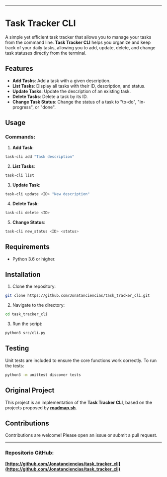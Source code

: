 
---

# Task Tracker CLI

A simple yet efficient task tracker that allows you to manage your tasks from the command line. **Task Tracker CLI** helps you organize and keep track of your daily tasks, allowing you to add, update, delete, and change task statuses directly from the terminal.

## Features

- **Add Tasks**: Add a task with a given description.
- **List Tasks**: Display all tasks with their ID, description, and status.
- **Update Tasks**: Update the description of an existing task.
- **Delete Tasks**: Delete a task by its ID.
- **Change Task Status**: Change the status of a task to "to-do", "in-progress", or "done".

## Usage

### Commands:

1. **Add Task**:

```bash
task-cli add "Task description"  

```

2. **List Tasks**:

```bash
task-cli list
```

3. **Update Task**:

```bash
task-cli update <ID> "New description"

```

4. **Delete Task**:

```bash
task-cli delete <ID>
```

5. **Change Status**:

```bash
task-cli new_status <ID> <status>
```
## Requirements

- Python 3.6 or higher.

## Installation

1. Clone the repository:

```bash
git clone https://github.com/Jonatanciencias/task_tracker_cli.git
```

2. Navigate to the directory:

```bash
cd task_tracker_cli
```

3. Run the script:

```bash
python3 src/cli.py
```

## Testing

Unit tests are included to ensure the core functions work correctly. To run the tests:

```bash
python3 -m unittest discover tests
```
## Original Project

This project is an implementation of the **Task Tracker CLI**, based on the projects proposed by **[roadmap.sh](https://roadmap.sh/projects/task-tracker)**.

## Contributions

Contributions are welcome! Please open an issue or submit a pull request.

---

### Repositorio GitHub:

**[https://github.com/Jonatanciencias/task_tracker_cli](https://github.com/Jonatanciencias/task_tracker_cli)**